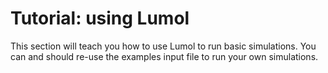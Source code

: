 # Tutorial: using Lumol

This section will teach you how to use Lumol to run basic simulations. You can
and should re-use the examples input file to run your own simulations.
